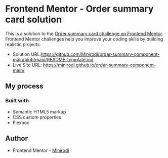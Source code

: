 # Frontend Mentor - Order summary card solution

This is a solution to the [Order summary card challenge on Frontend Mentor](https://www.frontendmentor.io/challenges/order-summary-component-QlPmajDUj). Frontend Mentor challenges help you improve your coding skills by building realistic projects. 



- Solution URL:https://github.com/Minirodi/order-summary-component-main/blob/main/README-template.md
- Live Site URL: https://minirodi.github.io/order-summary-component-main/

## My process

### Built with

- Semantic HTML5 markup
- CSS custom properties
- Flexbox


## Author


- Frontend Mentor - [Minirodi](https://www.frontendmentor.io/profile/Minirodi)
